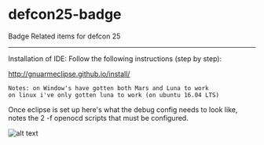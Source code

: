 # defcon25-badge
Badge Related items for defcon 25


-----
Installation of IDE:
Follow the following instructions (step by step):  

http://gnuarmeclipse.github.io/install/

	Notes: on Window's have gotten both Mars and Luna to work
	on linux i've only gotten luna to work (on ubuntu 16.04 LTS)

Once eclipse is set up here's what the debug config needs to look like, notes the 2 -f openocd scripts that must be configured.

![alt text](https://raw.githubusercontent.com/thedarknet/defcon25-badge/master/Debug.png "Debug Config")
